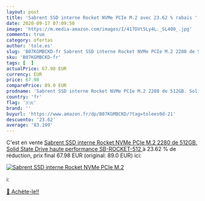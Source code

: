 ```yaml
---
layout: post
title: 'Sabrent SSD interne Rocket NVMe PCIe M.2 avec 23.62 % rabais '
date: 2020-09-17 07:09:50
image: 'https://m.media-amazon.com/images/I/417DVt5Ly4L._SL400_.jpg'
comments: true
category: ofertas
author: 'tole.es'
slug: 'B07KGMBCKD-fr Sabrent SSD interne Rocket NVMe PCIe M.2 2280 de 512GB....'
sku: 'B07KGMBCKD-fr'
tags: [  ]
actualPrice: 67.98 EUR
currency: EUR
price: 67.98
comparePrice: 89.0 EUR
prodname: 'Sabrent SSD interne Rocket NVMe PCIe M.2 2280 de 512GB. Solid State Drive haute performance  SB-ROCKET-512 '
country: 'fr'
flag: '🇫🇷'
brand: ''
buyurl: 'https://www.amazon.fr/dp/B07KGMBCKD/?tag=tolees0d-21'
descuento: '23.62'
average: '83.199'
---
```


C'est en vente [Sabrent SSD interne Rocket NVMe PCIe M.2 2280 de 512GB. Solid State Drive haute performance  SB-ROCKET-512 ](https://www.amazon.fr/dp/B07KGMBCKD/?tag=tolees0d-21)  à  23.62 % de réduction, prix final  67.98 EUR (original: 89.0 EUR) ici:

[![Sabrent SSD interne Rocket NVMe PCIe M.2](https://m.media-amazon.com/images/I/417DVt5Ly4L._SL400_.jpg)](https://www.amazon.fr/dp/B07KGMBCKD/?tag=tolees0d-21)

ℹ️:


[🛒 Achète-le!!](https://www.amazon.fr/dp/B07KGMBCKD/?tag=tolees0d-21)
